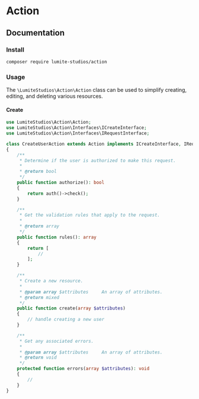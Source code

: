 
# Action

## Documentation

### Install
```bash
composer require lumite-studios/action
```

### Usage
The `\LumiteStudios\Action\Action` class can be used to simplify creating, editing, and deleting various resources.

#### Create
```php
use LumiteStudios\Action\Action;
use LumiteStudios\Action\Interfaces\ICreateInterface;
use LumiteStudios\Action\Interfaces\IRequestInterface;

class CreateUserAction extends Action implements ICreateInterface, IRequestInterface
{
    /**
	 * Determine if the user is authorized to make this request.
	 *
	 * @return bool
	 */
	public function authorize(): bool
	{
		return auth()->check();
	}

	/**
	 * Get the validation rules that apply to the request.
	 *
	 * @return array
	 */
	public function rules(): array
	{
		return [
            //
		];
	}

	/**
	 * Create a new resource.
	 *
	 * @param array $attributes 	An array of attributes.
	 * @return mixed
	 */
	public function create(array $attributes)
	{
        // handle creating a new user
    }

	/**
	 * Get any associated errors.
	 *
	 * @param array $attributes 	An array of attributes.
	 * @return void
	 */
	protected function errors(array $attributes): void
	{
		//
	}
}
```

